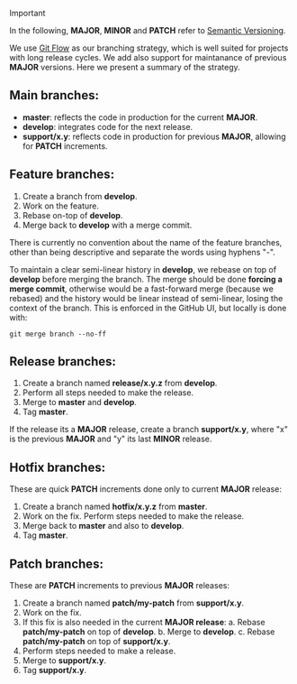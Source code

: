 [Git Flow]: https://nvie.com/posts/a-successful-git-branching-model/
[Semantic Versioning]: https://semver.org

> [!IMPORTANT]
In the following, **MAJOR**, **MINOR** and **PATCH** refer to [Semantic Versioning].

We use [Git Flow] as our branching strategy, which is well suited for projects with long release cycles.
We add also support for maintanance of previous **MAJOR** versions.
Here we present a summary of the strategy.

## **Main branches**:

* **master**: reflects the code in production for the current **MAJOR**.
* **develop**: integrates code for the next release.
* **support/x.y**: reflects code in production for previous **MAJOR**,
allowing for **PATCH** increments. 

## **Feature branches**:

1. Create a branch from **develop**.
2. Work on the feature.
3. Rebase on-top of **develop**.
3. Merge back to **develop** with a merge commit.

There is currently no convention about the name of the feature branches,
other than being descriptive and separate the words using hyphens "-".

To maintain a clear semi-linear history in **develop**,
we rebease on top of **develop** before merging the branch.
The merge should be done **forcing a merge commit**,
otherwise would be a fast-forward merge (because we rebased)
and the history would be linear instead of semi-linear,
losing the context of the branch.
This is enforced in the GitHub UI,
but locally is done with:
```shell
git merge branch --no-ff
```

## **Release branches**:

1. Create a branch named **release/x.y.z** from **develop**.
2. Perform all steps needed to make the release.
3. Merge to **master** and **develop**.
4. Tag **master**.

If the release its a **MAJOR** release, create a branch **support/x.y**,
where "x" is the previous **MAJOR** and "y" its last **MINOR** release.

## **Hotfix branches**:

These are quick **PATCH** increments done only to current **MAJOR** release:

1. Create a branch named **hotfix/x.y.z** from **master**.
2. Work on the fix. Perform steps needed to make the release.
3. Merge back to **master** and also to **develop**.
4. Tag **master**.

## **Patch branches**:

These are **PATCH** increments to previous **MAJOR** releases:

1. Create a branch named **patch/my-patch** from **support/x.y**.
2. Work on the fix.
3. If this fix is also needed in the current **MAJOR release**:
	a. Rebase **patch/my-patch** on top of **develop**.
	b. Merge to **develop**.
	c. Rebase **patch/my-patch** on top of **support/x.y**.
4. Perform steps needed to make a release.
5. Merge to **support/x.y**.
5. Tag **support/x.y**. 

